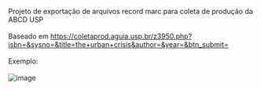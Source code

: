 Projeto de exportação de arquivos record marc para coleta de produção da ABCD USP<br>
<br> Baseado em https://coletaprod.aguia.usp.br/z3950.php?isbn=&sysno=&title=the+urban+crisis&author=&year=&btn_submit= <br><br>
Exemplo:<br><br>
![image](https://github.com/danielsf93/ompMarc/assets/114300053/87a9ff8d-aa3d-4c9d-97f0-bb48894af119)




